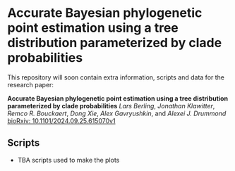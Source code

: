 # Accurate Bayesian phylogenetic point estimation using a tree distribution parameterized by clade probabilities
This repository will soon contain extra information, scripts and data for the research paper:

**Accurate Bayesian phylogenetic point estimation using a tree distribution parameterized by clade probabilities**
*Lars Berling*, *Jonathan Klawitter*, *Remco R. Bouckaert*, *Dong Xie*, *Alex Gavryushkin*, and *Alexei J. Drummond*
[bioRxiv: 10.1101/2024.09.25.615070v1](https://www.biorxiv.org/content/10.1101/2024.02.20.581316)

## Scripts

- TBA scripts used to make the plots

